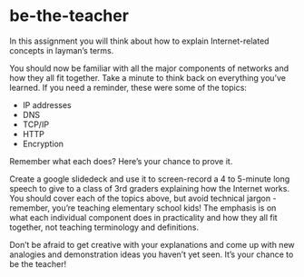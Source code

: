 # be-the-teacher

In this assignment you will think about how to explain Internet-related concepts in layman’s terms.

You should now be familiar with all the major components of networks and how they all fit together. Take a minute to think back on everything you’ve learned. If you need a reminder, these were some of the topics:

- IP addresses
- DNS
- TCP/IP
- HTTP
- Encryption

Remember what each does? Here’s your chance to prove it.

Create a google slidedeck and use it to screen-record a 4 to 5-minute long speech to give to a class of 3rd graders explaining how the Internet works. You should cover each of the topics above, but avoid technical jargon - remember, you’re teaching elementary school kids! The emphasis is on what each individual component does in practicality and how they all fit together, not teaching terminology and definitions.

Don’t be afraid to get creative with your explanations and come up with new analogies and demonstration ideas you haven’t yet seen. It’s your chance to be the teacher!

